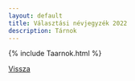 ```yaml
---
layout: default
title: Választási névjegyzék 2022
description: Tárnok
---
```


{% include Taarnok.html %}

[Vissza](./)